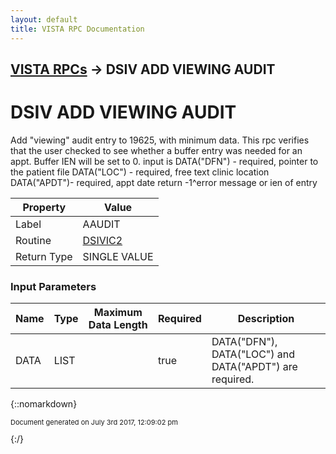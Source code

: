 ```yaml
---
layout: default
title: VISTA RPC Documentation
---
```


## [VISTA RPCs](TableOfContents) &#8594; DSIV ADD VIEWING AUDIT
# DSIV ADD VIEWING AUDIT

Add "viewing" audit entry to 19625, with minimum data. This rpc verifies that the user checked to see whether a buffer entry was needed for an appt.  Buffer IEN will be set to 0. input is DATA("DFN") - required, pointer to the patient file         DATA("LOC") - required, free text clinic location         DATA("APDT")- required, appt date return -1^error message  or ien of entry

Property | Value
--- | ---
Label | AAUDIT
Routine | [DSIVIC2](http://code.osehra.org/dox/Routine_DSIVIC2_source.html)
Return Type | SINGLE VALUE


### Input Parameters

Name | Type | Maximum Data Length | Required | Description
--- | --- | --- | --- | ---
DATA | LIST |  | true | DATA(&quot;DFN&quot;), DATA(&quot;LOC&quot;) and DATA(&quot;APDT&quot;) are required.



{::nomarkdown} <br/><p style="font-size: 11px">Document generated on July 3rd 2017, 12:09:02 pm</p>{:/}